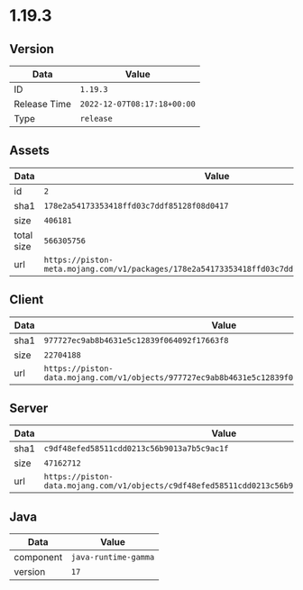 # 1.19.3

## Version

|**Data**        | **Value**                 |
|----------------|-------------------------|
| ID   | ```1.19.3```   |
| Release Time   | ```2022-12-07T08:17:18+00:00```   |
| Type   | ```release```   |

## Assets

|**Data**        | **Value**                 |
|----------------|-------------------------|
| id   | ```2```   |
| sha1   | ```178e2a54173353418ffd03c7ddf85128f08d0417```   |
| size   | ```406181```   |
| total size  | ```566305756```  |
| url       | ```https://piston-meta.mojang.com/v1/packages/178e2a54173353418ffd03c7ddf85128f08d0417/2.json``` |

## Client

|**Data**        | **Value**                 |
|----------------|-------------------------|
| sha1   | ```977727ec9ab8b4631e5c12839f064092f17663f8```   |
| size   | ```22704188```   |
| url       | ```https://piston-data.mojang.com/v1/objects/977727ec9ab8b4631e5c12839f064092f17663f8/client.jar``` |

## Server

|**Data**        | **Value**                 |
|----------------|-------------------------|
| sha1   | ```c9df48efed58511cdd0213c56b9013a7b5c9ac1f```   |
| size   | ```47162712```   |
| url       | ```https://piston-data.mojang.com/v1/objects/c9df48efed58511cdd0213c56b9013a7b5c9ac1f/server.jar``` |

## Java

|**Data**        | **Value**                 |
|----------------|-------------------------|
| component   | ```java-runtime-gamma```   |
| version   | ```17```   |